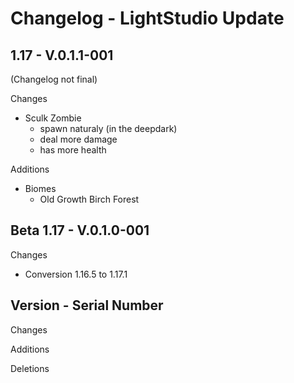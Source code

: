 # Changelog - LightStudio Update
## 1.17 -  V.0.1.1-001
(Changelog not final)

Changes
   - Sculk Zombie 
      - spawn naturaly (in the deepdark)
      - deal more damage
      - has more health

Additions
   - Biomes 
      - Old Growth Birch Forest

## Beta 1.17 -  V.0.1.0-001

Changes
   - Conversion 1.16.5 to 1.17.1

## Version -  Serial Number

Changes

Additions

Deletions









